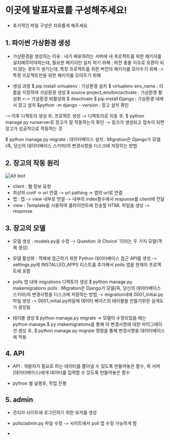 # 이곳에 발표자료를 구성해주세요!

- 추가적인 파일 구성은 자유롭게 해주세요.

## 1. 파이썬 가상환경 생성

- 가상환경을 생성하는 이유 
: 내가 배포하려는 서버에 내 프로젝트를 위한 패키지를 설치해주어야하는데, 필요한 패키지만 설치 하기 위해
: 버젼 충돌 이슈로 호환이 되지 않는 경우가 생기는데, 특정 프로젝트를 위한 버전의 패키지를 모아두기 위해
-> 특정 프로젝트만을 위한 패키지를 모아두기 위해

- 생성 과정
$ pip install virtualenv
: 가상환경 설치
$ virtualenv env_name
: 이름을 지정하여 가상환경 생성
$ source project_env/bin/activate
: 가상환경 활성화
<-> 가상환경 비활성화 $ deactivate
$ pip install Django
: 가상환경 내에서 장고 설치
$python -m django --version 
: 장고 설치 확인

-> 이후 디렉토리 생성 후, 프로젝트 생성
-> 디렉토리로 이동 후, $ python manage.py runserver로 장고가 잘 작동하는지 확인
-> 링크가 생성되고 접속이 되면 장고가 성공적으로 작동하는 것

$ python manage.py migrate 
: 데이터베이스 설치
: Migration은 Django가 모델(즉, 당신의 데이터베이스 스키마)의 변경사항을 디스크에 저장하는 방법

## 2. 장고의 작동 원리

![Alt text](/Users/han-eunseon/Desktop/0000.png )

- client : 웹 정보 요청 
- 최상위 conf -> url 연결 -> url pathing -> 앱의 url로 연결
- 앱 : 앱 -> view 내부로 연결 -> 내부의 index함수에서 response를 client에 전달 
- view : Template을 사용하여 클라이언트에 전송할 HTML 파일을 생성 -> response

## 3. 장고의 모델

- 모델 생성 : models.py을 수정
-> Question 과 Choice``이라는 두 가지 모델(객체 생성)

- 모델 활성화 : 객체에 접근하기 위한 Python 데이터베이스 접근 API를 생성
-> settings.py에 INSTALLED_APPS 리스트를  추가해서 polls 앱을 현재의 프로젝트에 포함 

- polls 앱 내에 migrations 디렉토리 생성 
$ python manage.py makemigrations polls
: Migration은 Django가 모델(즉, 당신의 데이터베이스 스키마)의 변경사항을 디스크에 저장하는 방법
-> migration내에 0001_initial.py파일 생성
-> 0001_initial.py파일에 데이터 베이스의 테이블을 만들기위한 설계도가 생성됨

- 테이블 생성
$ python manage.py migrate
-> 모델이 수정되었을 때는 python manage.$ py makemigrations을 통해 이 변경사항에 대한 마이그레이션 생성 후, $ python manage.py migrate 명령을 통해 변경사항을 데이터베이스에 적용

## 4. API 

- API : 개발자가 필요로 하는 데이터를 뽑아낼 수 있도록 만들어놓은 함수, 즉 서버(데이터베이스)에게 데이터를 입력할 수 있도록 만들어놓은 함수

- python 쉘 실행후, 작업 진행
 
## 5. admin

- 관리자 사이트에 로그인하기 위한 유저를 생성
- polls/admin.py 파일 수정 -> 사이트에서 poll 앱 수정 가능하게 함

-